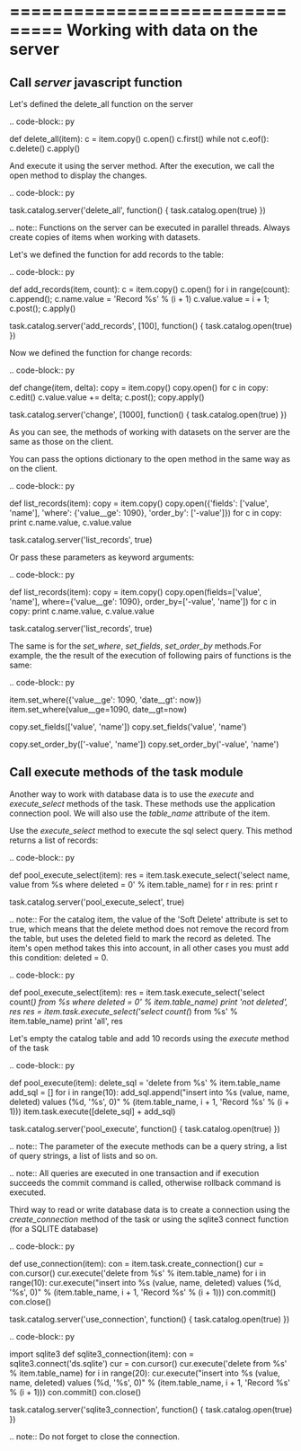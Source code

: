 ===============================
Working with data on the server
===============================

Call *server* javascript function
-------------------------------
Let's defined the delete_all function on the server

.. code-block:: py

  def delete_all(item):
      c = item.copy()
      c.open()
      c.first()
      while not c.eof():
          c.delete()
      c.apply()

And execute it using the server method. After the execution, we call the open method
to display the changes.

.. code-block:: py

  task.catalog.server('delete_all', function() {
      task.catalog.open(true)
  })

.. note::
	Functions on the server can be executed in parallel threads. Always create 
	copies of items when working with datasets.

Let's we defined the function for add records to the table:

.. code-block:: py

  def add_records(item, count):
      c = item.copy()
      c.open()
      for i in range(count):
          c.append();
          c.name.value = 'Record %s' % (i + 1)
          c.value.value = i + 1;
          c.post();
      c.apply()

  task.catalog.server('add_records', [100], function() {
      task.catalog.open(true)
  })

Now we defined the function for change records:

.. code-block:: py

  def change(item, delta):
      copy = item.copy()
      copy.open()
      for c in copy:
          c.edit()
          c.value.value += delta;
          c.post();
      copy.apply()
  
  task.catalog.server('change', [1000], function() {
      task.catalog.open(true)
  })

As you can see, the methods of working with datasets on the server are the same 
as those on the client. 

You can pass the options dictionary to the open method in the same way as on 
the client.

.. code-block:: py

  def list_records(item):
      copy = item.copy()
      copy.open({'fields': ['value', 'name'], 'where': {'value__ge': 1090}, 'order_by': ['-value']})
      for c in copy:
          print c.name.value, c.value.value
  
  task.catalog.server('list_records', true)

Or pass these parameters as keyword arguments:

.. code-block:: py

  def list_records(item):
      copy = item.copy()
      copy.open(fields=['value', 'name'], where={'value__ge': 1090}, order_by=['-value', 'name'])
      for c in copy:
          print c.name.value, c.value.value

  task.catalog.server('list_records', true)

The same is for the *set_where*, *set_fields*, *set_order_by* methods.For example, 
the the result of the execution of following pairs of functions is the same:

.. code-block:: py

  item.set_where({'value__ge': 1090, 'date__gt': now})
  item.set_where(value__ge=1090, date__gt=now)

  copy.set_fields(['value', 'name'])
  copy.set_fields('value', 'name')

  copy.set_order_by(['-value', 'name'])
  copy.set_order_by('-value', 'name')

Call execute methods of the task module
---------------------------------------
Another way to work with database data is to use the *execute* and *execute_select*
methods of the task. These methods use the application connection pool. We will 
also use the *table_name* attribute of the item.

Use the *execute_select* method to execute the sql select query. This method returns 
a list of records:

.. code-block:: py

  def pool_execute_select(item):
      res = item.task.execute_select('select name, value from %s where deleted = 0' % item.table_name)
      for r in res:
          print r
  
  task.catalog.server('pool_execute_select', true)

.. note::
	For the catalog item, the value of the 'Soft Delete' attribute is set to true, 
	which means that the delete method does not remove the record from the table, 
	but uses the deleted field to mark the record as deleted. The item's open method 
	takes this into account, in all other cases you must add  this condition: 
	deleted = 0.

.. code-block:: py

  def pool_execute_select(item):
      res = item.task.execute_select('select count(*) from %s where deleted = 0' % item.table_name)
      print 'not deleted', res
      res = item.task.execute_select('select count(*) from %s' % item.table_name)
      print 'all', res

Let's empty the catalog table and add 10 records using the *execute* method of the task

.. code-block:: py

  def pool_execute(item):
      delete_sql = 'delete from %s' % item.table_name
      add_sql = []
      for i in range(10):
          add_sql.append("insert into %s (value, name, deleted) values (%d, '%s', 0)" % 
              (item.table_name, i + 1, 'Record %s' % (i + 1)))
      item.task.execute([delete_sql] + add_sql)
  
  task.catalog.server('pool_execute', function() {
      task.catalog.open(true)
  })


.. note::
  The parameter of the execute methods can be a query string, a list of query strings, 
  a list of lists and so on. 

.. note::
  All queries are executed in one transaction and if execution succeeds the commit 
  command is called, otherwise rollback command is executed.

Third way to read or write database data is to create a connection using 
the *create_connection* method of the task or using the sqlite3 connect function 
(for a SQLITE database)

.. code-block:: py

  def use_connection(item):
      con = item.task.create_connection()
      cur = con.cursor()
      cur.execute('delete from %s' % item.table_name)
      for i in range(10):
          cur.execute("insert into %s (value, name, deleted) values (%d, '%s', 0)" % 
              (item.table_name, i + 1, 'Record %s' % (i + 1)))
      con.commit()
      con.close()
  
  task.catalog.server('use_connection', function() {
      task.catalog.open(true)
  })

.. code-block:: py
  
  import sqlite3
  def sqlite3_connection(item):
      con = sqlite3.connect('ds.sqlite')
      cur = con.cursor()
      cur.execute('delete from %s' % item.table_name)
      for i in range(20):
          cur.execute("insert into %s (value, name, deleted) values (%d, '%s', 0)" % 
              (item.table_name, i + 1, 'Record %s' % (i + 1)))
      con.commit()
      con.close()
  
  task.catalog.server('sqlite3_connection', function() {
      task.catalog.open(true)
  })


.. note::
	Do not forget to close the connection.